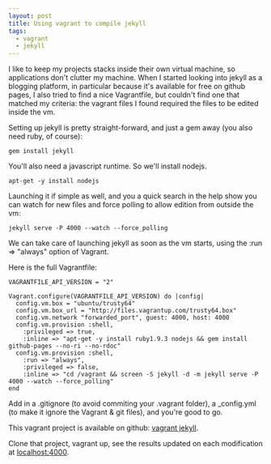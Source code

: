 ```yaml
---
layout: post
title: Using vagrant to compile jekyll
tags:
  - vagrant
  - jekyll
---
```


I like to keep my projects stacks inside their own virtual machine, so applications don't clutter my machine. When I started looking into jekyll as a blogging platform, in particular because it's available for free on github pages, I also tried to find a nice Vagrantfile, but couldn't find one that matched my criteria: the vagrant files I found required the files to be edited inside the vm.

Setting up jekyll is pretty straight-forward, and just a gem away (you also need ruby, of course):


    gem install jekyll

You'll also need a javascript runtime. So we'll install nodejs.


    apt-get -y install nodejs

Launching it if simple as well, and you a quick search in the help show you can watch for new files and force polling to allow edition from outside the vm:


    jekyll serve -P 4000 --watch --force_polling

We can take care of launching jekyll as soon as the vm starts, using the :run => "always" option of Vagrant.

Here is the full Vagrantfile:

    VAGRANTFILE_API_VERSION = "2"

    Vagrant.configure(VAGRANTFILE_API_VERSION) do |config|
      config.vm.box = "ubuntu/trusty64"
      config.vm.box_url = "http://files.vagrantup.com/trusty64.box"
      config.vm.network "forwarded_port", guest: 4000, host: 4000
      config.vm.provision :shell,
        :privileged => true,
        :inline => "apt-get -y install ruby1.9.3 nodejs && gem install github-pages --no-ri --no-rdoc"
      config.vm.provision :shell,
        :run => "always",
        :privileged => false,
        :inline => "cd /vagrant && screen -S jekyll -d -m jekyll serve -P 4000 --watch --force_polling"
    end

Add in a .gitignore (to avoid commiting your .vagrant folder), a _config.yml (to make it ignore the Vagrant & git files), and you're good to go.


This vagrant project is available on github: [vagrant jekyll](https://github.com/neurodesign/vagrant-jekyll).

Clone that project, vagrant up, see the results updated on each modification at [localhost:4000](http://localhost:4000).
